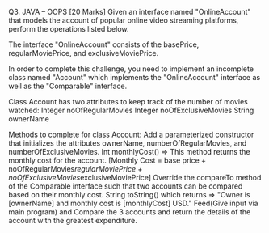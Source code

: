 Q3. JAVA – OOPS [20 Marks]
Given an interface named "OnlineAccount" that models the account of popular online video streaming platforms, perform the operations listed below. 
 
The interface "OnlineAccount" consists of the basePrice, regularMoviePrice, and exclusiveMoviePrice.

In order to complete this challenge, you need to implement an incomplete class named "Account" which implements the "OnlineAccount" interface as well as the "Comparable<Account>" interface.

Class Account has two attributes to keep track of the number of movies watched:
Integer noOfRegularMovies
Integer noOfExclusiveMovies
String ownerName

Methods to complete for class Account:
Add a parameterized constructor that initializes the attributes ownerName, numberOfRegularMovies, and numberOfExclusiveMovies.
Int monthlyCost() => This method returns the monthly cost for the account. [Monthly Cost = base price + noOfRegularMovies*regularMoviePrice + noOfExclusiveMovies*exclusiveMoviePrice]
Override the compareTo method of the Comparable interface such that two accounts can be compared based on their monthly cost.
String toString() which returns => "Owner is [ownerName] and monthly cost is [monthlyCost] USD."
Feed(Give input via main program) and Compare the 3 accounts and return the details of the account with the greatest expenditure.
